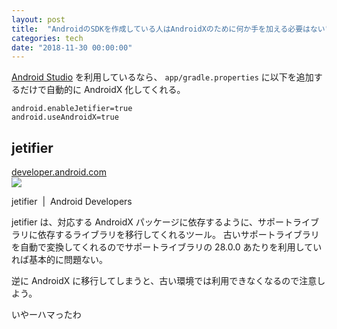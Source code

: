 ```yaml
---
layout: post
title:  "AndroidのSDKを作成している人はAndroidXのために何か手を加える必要はない"
categories: tech
date: "2018-11-30 00:00:00"
---
```


[Android Studio](https://developer.android.com/studio/?hl=ja) を利用しているなら、
`app/gradle.properties` に以下を追加するだけで自動的に AndroidX 化してくれる。

```
android.enableJetifier=true
android.useAndroidX=true
```

## jetifier

<div class="card">
  <a href="https://developer.android.com/studio/command-line/jetifier"></a>
  <div class="card__header">
    <a href="https://developer.android.com/studio/command-line/jetifier">developer.android.com</a>
  </div>
  <div class="card__image">
    <img src="https://developer.android.com/_static/886de6be47/images/android/touchicon-180.png">
  </div>
  <div class="card__title">
    <p>jetifier  |  Android Developers</p>
  </div>
  <div class="card__description">
    <p></p>
  </div>
</div>

jetifier は、対応する AndroidX パッケージに依存するように、サポートライブラリに依存するライブラリを移行してくれるツール。
古いサポートライブラリを自動で変換してくれるのでサポートライブラリの 28.0.0 あたりを利用していれば基本的に問題ない。

逆に AndroidX に移行してしまうと、古い環境では利用できなくなるので注意しよう。


いやーハマったわ
